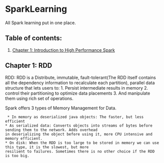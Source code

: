 # SparkLearning
All Spark learning put in one place. 

## Table of contents:
1. [Chapter 1: Introduction to High Performance Spark](#Chapter1)


## Chapter 1: RDD<a name="Chapter1"></a>

RDD: RDD is a Distribute, immutable, fault-tolerant(The RDD itself contains all the dependency information to recalculate each partition), parallel data structure that lets users to:
	1. Persist intermediate results in memory
	2. control their partitioning to optimize data placements
	3. And manipulate them using rich set of operations. 

Spark offers 3 types of Memory Management for Data. 
	
	 * In memory as deserialized java objects: The faster, but less efficient
    * As serialized data: Converts objects into streams of bytes before sending them to the network. Adds overhead 
    in deserializing the object before using it, more CPU intensive and memory efficient.   
    * On disk: When the RDD is too large to be stored in memory we can use this type, it is the slowest, but more 
    resilient to failures. Sometimes there is no other choice if the RDD is too big.